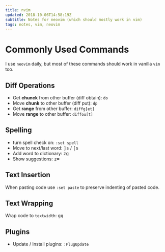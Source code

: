 ```yaml
---
title: nvim
updated: 2018-10-06T14:58:19Z
subtitle: Notes for neovim (which should mostly work in vim)
tags: notes, vim, neovim
---
```


# Commonly Used Commands

I use `neovim` daily, but most of these commands should work in vanilla `vim` too.

## Diff Operations

* Get **chunck** from other buffer (diff obtain): `do`
* Move **chunk** to other buffer (diff put): `dp`
* Get **range** from other buffer: `diffg[et]`
* Move **range** to other buffer: `diffou[t]`

## Spelling ##

* turn spell check on: `:set spell`
* Move to next/last word: <kbd>]</kbd><kbd>s</kbd> / <kbd>[</kbd><kbd>s</kbd>
* Add word to dictionary: <kbd>z</kbd><kbd>g</kbd>
* Show suggestions: <kbd>z</kbd><kbd>=</kbd>

## Text Insertion ##

When pasting code use `:set paste` to preserve indenting of pasted code.

## Text Wrapping ##

Wrap code to `textwidth`: <kbd>g</kbd><kbd>q</kbd>

## Plugins ##

* Update / Install plugins: `:PlugUpdate`

